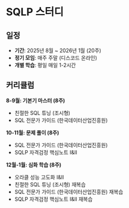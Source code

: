 # SQLP 스터디

## 일정

- **기간**: 2025년 8월 ~ 2026년 1월 (20주)
- **정기 모임**: 매주 주말 (디스코드 온라인)
- **개별 학습**: 평일 매일 1-2시간

## 커리큘럼

**8-9월: 기본기 마스터 (8주)**
- 친절한 SQL 튜닝 (조시형)
- SQL 전문가 가이드 (한국데이터산업진흥원)

**10-11월: 문제 풀이 (8주)**
- SQL 전문가 가이드 (한국데이터산업진흥원)
- SQLP 자격검정 핵심노트 I&II

**12월-1월: 심화 학습 (8주)**
- 오라클 성능 고도화 I&II
- 친절한 SQL 튜닝 (조시형) 재복습
- SQL 전문가 가이드 (한국데이터산업진흥원) 재복습
- SQLP 자격검정 핵심노트 I&II 재복습

